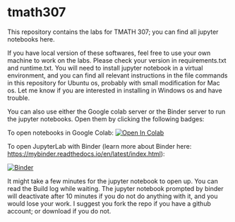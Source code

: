 # tmath307
This repository contains the labs for TMATH 307; you can find all jupyter notebooks here. 

If you have local version of these softwares, feel free to use your own machine to work on the labs. Please check your version in requirements.txt and runtime.txt. You will need to install jupyter notebook in a virtual environment, and you can find all relevant instructions in the file commands in this repository for Ubuntu os, probably with small modification for Mac os. Let me know if you are interested in installing in Windows os and have trouble.

You can also use either the Google colab server or the Binder server to run the jupyter notebooks. Open them by clicking the following badges:

To open notebooks in Google Colab: <a target="_blank" href="https://colab.research.google.com/github/yajuna/tmath307">
  <img src="https://colab.research.google.com/assets/colab-badge.svg" alt="Open In Colab"/>
</a>

To open JupyterLab with Binder (learn more about Binder here: https://mybinder.readthedocs.io/en/latest/index.html): 

[![Binder](https://mybinder.org/badge_logo.svg)](https://mybinder.org/v2/gh/yajuna/tmath307/HEAD)

It might take a few minutes for the jupyter notebook to open up. You can read the Build log while waiting. The jupyter notebook prompted by binder will deactivate after 10 minutes if you do not do anything with it, and you would lose your work. I suggest you fork the repo if you have a github account; or download if you do not. 
